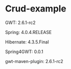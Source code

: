 Crud-example
============

GWT: 2.6.1-rc2

Spring: 4.0.4.RELEASE

Hibernate: 4.3.5.Final

Spring4GWT: 0.0.1

gwt-maven-plugin: 2.6.1-rc2

